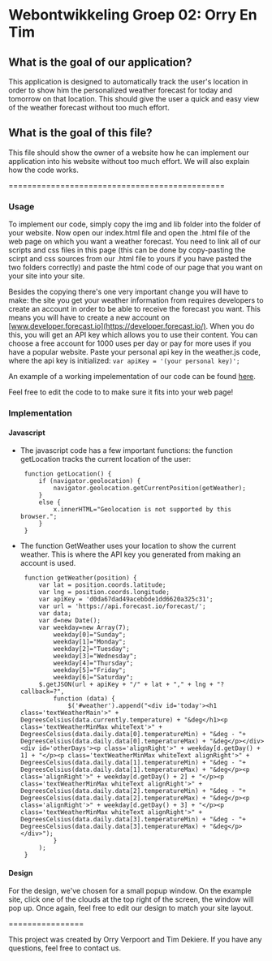 Webontwikkeling Groep 02: Orry En Tim
=====================================

What is the goal of our application?
------------------------------------

This application is designed to automatically track the user's location in order to show him the personalized weather forecast for today and tomorrow on that location. This should give the user a quick and easy view of the weather forecast without too much effort.

What is the goal of this file?
------------------------------

This file should show the owner of a website how he can implement our application into his website without too much effort. We will also explain how the code works.

==============================================

### Usage 

To implement our code, simply copy the img and lib folder into the folder of your website. Now open our index.html file and open the .html file of the web page on which you want a weather forecast. You need to link all of our scripts and css files in this page (this can be done by copy-pasting the scirpt and css sources from our .html file to yours if you have pasted the two folders correctly) and paste the html code of our page that you want on your site into your site. 

Besides the copying there's one very important change you will have to make: the site you get your weather information from requires developers to create an account in order to be able to receive the forecast you want. This means you will have to create a new account on [www.developer.forecast.io](https://developer.forecast.io/). When you do this, you will get an API key which allows you to use their content. You can choose a free account for 1000 uses per day or pay for more uses if you have a popular website. Paste your personal api key in the weather.js code, where the api key is initialized: `var apiKey = '(your personal key)';`

An example of a working impelementation of our code can be found [here](http://orry.verpoort.be/weer/).

Feel free to edit the code to to make sure it fits into your web page!

### Implementation

#### Javascript

 * The javascript code has a few important functions: the function getLocation tracks the current location of the user:

		function getLocation() {
			if (navigator.geolocation) {
				navigator.geolocation.getCurrentPosition(getWeather);
			}
			else {
				x.innerHTML="Geolocation is not supported by this browser.";
			}
		}


    
 * The function GetWeather uses your location to show the current weather. This is where the API key you generated from making an account is used.

		function getWeather(position) {
			var lat = position.coords.latitude;
			var lng = position.coords.longitude;
			var apiKey = 'd0da67dad49acebbde1dd6620a325c31';
			var url = 'https://api.forecast.io/forecast/';
			var data;
			var d=new Date();
			var weekday=new Array(7);
				weekday[0]="Sunday";
				weekday[1]="Monday";
				weekday[2]="Tuesday";
				weekday[3]="Wednesday";
				weekday[4]="Thursday";
				weekday[5]="Friday";
				weekday[6]="Saturday";
			$.getJSON(url + apiKey + "/" + lat + "," + lng + "?callback=?",
				function (data) {
					$('#weather').append("<div id='today'><h1 class='textWeatherMain'>" + DegreesCelsius(data.currently.temperature) + "&deg</h1><p class='textWeatherMinMax whiteText'>" + DegreesCelsius(data.daily.data[0].temperatureMin) + "&deg - "+ DegreesCelsius(data.daily.data[0].temperatureMax) + "&deg</p></div><div id='otherDays'><p class='alignRight'>" + weekday[d.getDay() + 1] + "</p><p class='textWeatherMinMax whiteText alignRight'>" + DegreesCelsius(data.daily.data[1].temperatureMin) + "&deg - "+ DegreesCelsius(data.daily.data[1].temperatureMax) + "&deg</p><p class='alignRight'>" + weekday[d.getDay() + 2] + "</p><p class='textWeatherMinMax whiteText alignRight'>" + DegreesCelsius(data.daily.data[2].temperatureMin) + "&deg - "+ DegreesCelsius(data.daily.data[2].temperatureMax) + "&deg</p><p class='alignRight'>" + weekday[d.getDay() + 3] + "</p><p class='textWeatherMinMax whiteText alignRight'>" + DegreesCelsius(data.daily.data[3].temperatureMin) + "&deg - "+ DegreesCelsius(data.daily.data[3].temperatureMax) + "&deg</p></div>");
				}
			);
		}

  
#### Design 

For the design, we've chosen for a small popup window. On the example site, click one of the clouds at the top right of the screen, the window will pop up. Once again, feel free to edit our design to match your site layout.


================

This project was created by Orry Verpoort and Tim Dekiere. If you have any questions, feel free to contact us.

  







